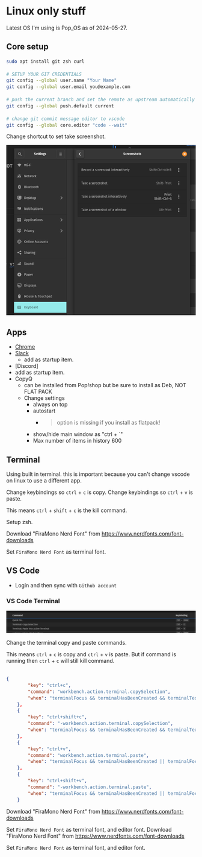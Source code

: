 # Linux only stuff

Latest OS I'm using is Pop_OS as of 2024-05-27.

## Core setup

```bash
sudo apt install git zsh curl

# SETUP YOUR GIT CREDENTIALS
git config --global user.name "Your Name"
git config --global user.email you@example.com

# push the current branch and set the remote as upstream automatically every time you push
git config --global push.default current

# change git commit message editor to vscode
git config --global core.editor "code --wait"

```

Change shortcut to set take screenshot.

![](docs/images/keybinding-set-take-screenshot.png)



## Apps

- [Chrome](https://www.google.com/chrome/browser-tools/)
- [Slack](https://slack.com/downloads)
  - add as startup item.
- [Discord]
 - add as startup item.
- CopyQ
  - can be installed from Pop!shop but be sure to install as Deb, NOT FLAT PACK
  - Change settings
    - always on top
    - autostart
      - > option is missing if you install as flatpack!
    - show/hide main window as "ctrl + `"
    - Max number of items in history 600






## Terminal

Using built in terminal. this is important because you can't change vscode on linux to use a different app.

Change keybindings so `ctrl` + `c` is copy.
Change keybindings so `ctrl` + `v` is paste.

This means `ctrl` + `shift` + `c` is the kill command.


Setup zsh. 
 

Download "FiraMono Nerd Font" from https://www.nerdfonts.com/font-downloads
  
Set `FiraMono Nerd Font` as terminal font.


## VS Code

- Login and then sync with `Github account`
### VS Code Terminal

![](docs/images/vscode-terminal-copy-paste.png)

Change the terminal copy and paste commands.

This means `ctrl` + `c` is copy and `ctrl` + `v` is paste. But if command is running then `ctrl` + `c` will still kill command.

```json

{
        "key": "ctrl+c",
        "command": "workbench.action.terminal.copySelection",
        "when": "terminalFocus && terminalHasBeenCreated && terminalTextSelected || terminalFocus && terminalProcessSupported && terminalTextSelected"
    },
    {
        "key": "ctrl+shift+c",
        "command": "-workbench.action.terminal.copySelection",
        "when": "terminalFocus && terminalHasBeenCreated && terminalTextSelected || terminalFocus && terminalProcessSupported && terminalTextSelected"
    },
    {
        "key": "ctrl+v",
        "command": "workbench.action.terminal.paste",
        "when": "terminalFocus && terminalHasBeenCreated || terminalFocus && terminalProcessSupported"
    },
    {
        "key": "ctrl+shift+v",
        "command": "-workbench.action.terminal.paste",
        "when": "terminalFocus && terminalHasBeenCreated || terminalFocus && terminalProcessSupported"
    }

```

Download "FiraMono Nerd Font" from https://www.nerdfonts.com/font-downloads
  
Set `FiraMono Nerd Font` as terminal font, and editor font.
Download "FiraMono Nerd Font" from https://www.nerdfonts.com/font-downloads
  
Set `FiraMono Nerd Font` as terminal font, and editor font.